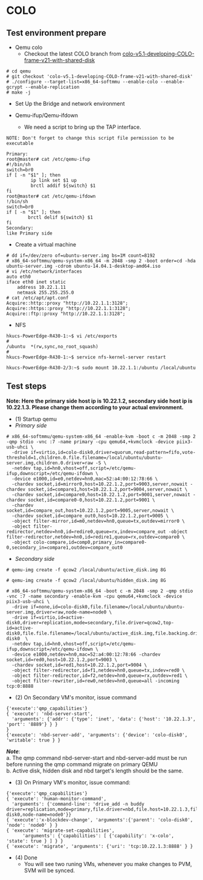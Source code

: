# COLO

## Test environment prepare
- Qemu colo
  - Checkout the latest COLO branch from [colo-v5.1-developing-COLO-frame-v21-with-shared-disk](https://github.com/coloft/qemu/tree/colo-v5.1-developing-COLO-frame-v21-with-shared-disk)
```
# cd qemu
# git checkout 'colo-v5.1-developing-COLO-frame-v21-with-shared-disk'
# ./configure --target-list=x86_64-softmmu --enable-colo --enable-gcrypt --enable-replication
# make -j
```

- Set Up the Bridge and network environment

- Qemu-ifup/Qemu-ifdown
  - We need a script to bring up the TAP interface. 
```
NOTE: Don't forget to change this script file permission to be executable

Primary:
root@master# cat /etc/qemu-ifup
#!/bin/sh
switch=br0
if [ -n "$1" ]; then
         ip link set $1 up
         brctl addif ${switch} $1
fi
root@master# cat /etc/qemu-ifdown
!/bin/sh
switch=br0
if [ -n "$1" ]; then
        brctl delif ${switch} $1
fi
Secondary:
like Primary side
```

- Create a virtual machine
```
# dd if=/dev/zero of=ubuntu-server.img bs=1M count=8192
# x86_64-softmmu/qemu-system-x86_64 -m 2048 -smp 2 -boot order=cd -hda ubuntu-server.img -cdrom ubuntu-14.04.1-desktop-amd64.iso
# vi /etc/network/interfaces
auto eth0
iface eth0 inet static
	address 10.22.1.11
	netmask 255.255.255.0
# cat /etc/apt/apt.conf
Acquire::http::proxy "http://10.22.1.1:3128";
Acquire::https::proxy "http://10.22.1.1:3128";
Acquire::ftp::proxy "http://10.22.1.1:3128";
```

- NFS
```
hkucs-PowerEdge-R430-1:~$ vi /etc/exports
#
/ubuntu  *(rw,sync,no_root_squash)
#
hkucs-PowerEdge-R430-1:~$ service nfs-kernel-server restart

hkucs-PowerEdge-R430-2/3:~$ sudo mount 10.22.1.1:/ubuntu /local/ubuntu
```

## Test steps
**Note: Here the primary side host ip is 10.22.1.2, secondary side host ip is 10.22.1.3. Please change them according to your actual environment.**
- (1) Startup qemu
- *Primary side*
```
# x86_64-softmmu/qemu-system-x86_64 -enable-kvm -boot c -m 2048 -smp 2 -qmp stdio -vnc :7 -name primary -cpu qemu64,+kvmclock -device piix3-usb-uhci \
  -drive if=virtio,id=colo-disk0,driver=quorum,read-pattern=fifo,vote-threshold=1,children.0.file.filename=/local/ubuntu/ubuntu-server.img,children.0.driver=raw -S \
  -netdev tap,id=hn0,vhost=off,script=/etc/qemu-ifup,downscript=/etc/qemu-ifdown \
  -device e1000,id=e0,netdev=hn0,mac=52:a4:00:12:78:66 \
  -chardev socket,id=mirror0,host=10.22.1.2,port=9003,server,nowait -chardev socket,id=compare1,host=10.22.1.2,port=9004,server,nowait \
  -chardev socket,id=compare0,host=10.22.1.2,port=9001,server,nowait -chardev socket,id=compare0-0,host=10.22.1.2,port=9001 \
  -chardev socket,id=compare_out,host=10.22.1.2,port=9005,server,nowait \
  -chardev socket,id=compare_out0,host=10.22.1.2,port=9005 \
  -object filter-mirror,id=m0,netdev=hn0,queue=tx,outdev=mirror0 \
  -object filter-redirector,netdev=hn0,id=redire0,queue=rx,indev=compare_out -object filter-redirector,netdev=hn0,id=redire1,queue=rx,outdev=compare0 \
  -object colo-compare,id=comp0,primary_in=compare0-0,secondary_in=compare1,outdev=compare_out0
```
- *Secondary side*
```
# qemu-img create -f qcow2 /local/ubuntu/active_disk.img 8G

# qemu-img create -f qcow2 /local/ubuntu/hidden_disk.img 8G

# x86_64-softmmu/qemu-system-x86_64 -boot c -m 2048 -smp 2 -qmp stdio -vnc :7 -name secondary -enable-kvm -cpu qemu64,+kvmclock -device piix3-usb-uhci \
  -drive if=none,id=colo-disk0,file.filename=/local/ubuntu/ubuntu-server.img,driver=raw,node-name=node0 \
  -drive if=virtio,id=active-disk0,driver=replication,mode=secondary,file.driver=qcow2,top-id=active-disk0,file.file.filename=/local/ubuntu/active_disk.img,file.backing.driver=qcow2,file.backing.file.filename=/local/ubuntu/hidden_disk.img,file.backing.backing=colo-disk0  \
  -netdev tap,id=hn0,vhost=off,script=/etc/qemu-ifup,downscript=/etc/qemu-ifdown \
  -device e1000,netdev=hn0,mac=52:a4:00:12:78:66 -chardev socket,id=red0,host=10.22.1.2,port=9003 \
  -chardev socket,id=red1,host=10.22.1.2,port=9004 \
  -object filter-redirector,id=f1,netdev=hn0,queue=tx,indev=red0 \
  -object filter-redirector,id=f2,netdev=hn0,queue=rx,outdev=red1 \
  -object filter-rewriter,id=rew0,netdev=hn0,queue=all -incoming tcp:0:8888
```
- (2) On Secondary VM's monitor, issue command
```
{'execute':'qmp_capabilities'}
{ 'execute': 'nbd-server-start',
  'arguments': {'addr': {'type': 'inet', 'data': {'host': '10.22.1.3', 'port': '8889'} } }
}
{'execute': 'nbd-server-add', 'arguments': {'device': 'colo-disk0', 'writable': true } }
```
***Note***:  
a. The qmp command nbd-server-start and nbd-server-add must be run before running the qmp command migrate on primary QEMU  
b. Active disk, hidden disk and nbd target's length should be the same.

- (3) On Primary VM's monitor, issue command:
```
{'execute':'qmp_capabilities'}
{ 'execute': 'human-monitor-command',
  'arguments': {'command-line': 'drive_add -n buddy driver=replication,mode=primary,file.driver=nbd,file.host=10.22.1.3,file.port=8889,file.export=colo-disk0,node-name=node0'}}
{ 'execute':'x-blockdev-change', 'arguments':{'parent': 'colo-disk0', 'node': 'node0' } }
{ 'execute': 'migrate-set-capabilities',
      'arguments': {'capabilities': [ {'capability': 'x-colo', 'state': true } ] } }
{ 'execute': 'migrate', 'arguments': {'uri': 'tcp:10.22.1.3:8888' } }
```
- (4) Done
  - You will see two runing VMs, whenever you make changes to PVM, SVM will be synced.
